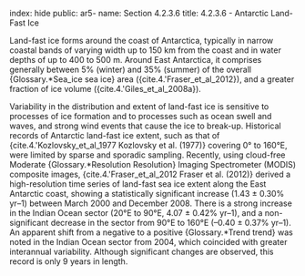 index: hide
public: ar5-
name: Section 4.2.3.6
title: 4.2.3.6 - Antarctic Land-Fast Ice

Land-fast ice forms around the coast of Antarctica, typically in narrow coastal bands of varying width up to 150 km from the coast and in water depths of up to 400 to 500 m. Around East Antarctica, it comprises generally between 5% (winter) and 35% (summer) of the overall {Glossary.*Sea_ice sea ice} area ({cite.4.'Fraser_et_al_2012}), and a greater fraction of ice volume ({cite.4.'Giles_et_al_2008a}).

Variability in the distribution and extent of land-fast ice is sensitive to processes of ice formation and to processes such as ocean swell and waves, and strong wind events that cause the ice to break-up. Historical records of Antarctic land-fast ice extent, such as that of {cite.4.'Kozlovsky_et_al_1977 Kozlovsky et al. (1977)} covering 0° to 160°E, were limited by sparse and sporadic sampling. Recently, using cloud-free Moderate {Glossary.*Resolution Resolution} Imaging Spectrometer (MODIS) composite images, {cite.4.'Fraser_et_al_2012 Fraser et al. (2012)} derived a high-resolution time series of land-fast sea ice extent along the East Antarctic coast, showing a statistically significant increase (1.43 ± 0.30% yr–1) between March 2000 and December 2008. There is a strong increase in the Indian Ocean sector (20°E to 90°E, 4.07 ± 0.42% yr–1), and a non-significant decrease in the sector from 90°E to 160°E (–0.40 ± 0.37% yr–1). An apparent shift from a negative to a positive {Glossary.*Trend trend} was noted in the Indian Ocean sector from 2004, which coincided with greater interannual variability. Although significant changes are observed, this record is only 9 years in length.
